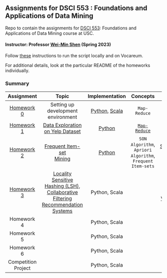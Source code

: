 ## Assignments for DSCI 553 : Foundations and Applications of Data Mining ##
Repo to contain the assignments for [DSCI 553](https://web-app.usc.edu/soc/syllabus/20223/32440.pdf): Foundations and Applications of Data Mining course at USC.

#### Instructor: Professor [Wei-Min Shen](https://viterbi-web.usc.edu/~wmshen/) (Spring 2023)

Follow [these](homework-assignment-0/README.md) instructions to run the script locally and on Vocareum.

For additional details, look at the particular README of the homeworks individually.

### Summary ###

|             Assignment              |                                                                        Topic                                                                         |                                                     Implementation                                                      |                                     Concepts                                      |                                                                                         Dataset                                                                                         |
|:-----------------------------------:|:----------------------------------------------------------------------------------------------------------------------------------------------------:|:-----------------------------------------------------------------------------------------------------------------------:|:---------------------------------------------------------------------------------:|:---------------------------------------------------------------------------------------------------------------------------------------------------------------------------------------:|
| [Homework 0](homework-assignment-0) |                                                       Setting up development <br/> environment                                                       | [Python](homework-assignment-0/word_count.py), [Scala](homework-assignment-0/scala-hw-0/src/main/scala/WordCount.scala) |                                 ```Map-Reduce```                                  |                                                                                          None                                                                                           | 
| [Homework 1](homework-assignment-1) |                             [Data Exploration<br/>on Yelp Dataset](homework-assignment-1/Homework%201%20Description.pdf)                             |                                         [Python](homework-assignment-1/python)                                          |            [```Map-Reduce```](https://en.wikipedia.org/wiki/MapReduce)            |                           [Test](https://drive.google.com/drive/folders/1JlRztnGk5LLD8xYvj6Dp5RgG45YGUNuD?usp=sharing), [Full](https://www.yelp.com/dataset)                            |
| [Homework 2](homework-assignment-2) |                                [Frequent Item-set <br/>Mining](homework-assignment-2/Homework%202%20Description.pdf)                                 |                                         [Python](homework-assignment-2/python)                                          | ```SON Algorithm```, <br/>```Apriori Algorithm```, <br/> ```Frequent Item-sets``` | [Simulated](https://drive.google.com/drive/folders/1Nqp66TJnE-6aJRBfSJITqta_JZJ7HmE0?usp=sharing), [Real-world](https://www.kaggle.com/datasets/chiranjivdas09/ta-feng-grocery-dataset) |
| [Homework 3](homework-assignment-3) | [Locality Sensitive<br/>Hashing (LSH),<br/>Collaborative Filtering<br/>Recommendation Systems](homework-assignment-3/Homework%203%20Description.pdf) |                                                      Python, Scala                                                      |                                                                                   |                                     [Training and Validation](https://drive.google.com/drive/folders/17JIpck9KcXA2aZYfNGsOFgGTM0qlmPkZ?usp=sharing)                                     |
|             Homework 4              |                                                                                                                                                      |                                                      Python, Scala                                                      |                                                                                   |                                                                                                                                                                                         |
|             Homework 5              |                                                                                                                                                      |                                                      Python, Scala                                                      |                                                                                   |                                                                                                                                                                                         |
|             Homework 6              |                                                                                                                                                      |                                                      Python, Scala                                                      |                                                                                   |                                                                                                                                                                                         |
|         Competition Project         |                                                                                                                                                      |                                                      Python, Scala                                                      |                                                                                   |                                                                                                                                                                                         |


